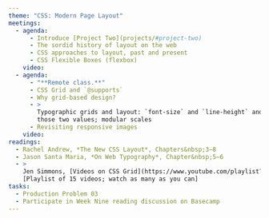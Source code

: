 ```yaml
---
theme: "CSS: Modern Page Layout"
meetings:
  - agenda:
      - Introduce [Project Two](projects/#project-two)
      - The sordid history of layout on the web
      - CSS approaches to layout, past and present
      - CSS Flexible Boxes (flexbox)
    video:
  - agenda:
      - "**Remote class.**"
      - CSS Grid and `@supports`
      - Why grid-based design?
      - >
        Typographic grids and layout: `font-size` and `line-height` and how everything comes back to
        those two values; modular scales
      - Revisiting responsive images
    video:
readings:
  - Rachel Andrew, *The New CSS Layout*, Chapters&nbsp;3–8
  - Jason Santa Maria, *On Web Typography*, Chapter&nbsp;5–6
  - >
    Jen Simmons, [Videos on CSS Grid](https://www.youtube.com/playlist?list=PLbSquHt1VCf1x_-1ytlVMT0AMwADlWtc1)
    [Playlist of 15 videos; watch as many as you can]
tasks:
  - Production Problem 03
  - Participate in Week Nine reading discussion on Basecamp
---
```

